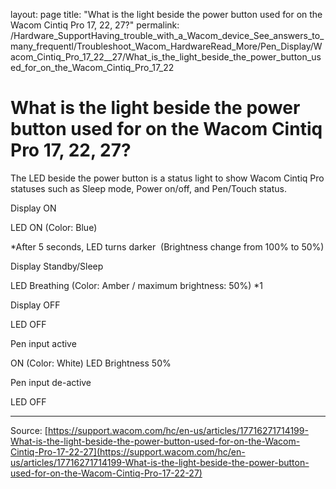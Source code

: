 layout: page
title: "What is the light beside the power button used for on the Wacom Cintiq Pro 17, 22, 27?"
permalink: /Hardware_SupportHaving_trouble_with_a_Wacom_device_See_answers_to_many_frequentl/Troubleshoot_Wacom_HardwareRead_More/Pen_Display/Wacom_Cintiq_Pro_17_22__27/What_is_the_light_beside_the_power_button_used_for_on_the_Wacom_Cintiq_Pro_17_22

# What is the light beside the power button used for on the Wacom Cintiq Pro 17, 22, 27?

The LED beside the power button is a status light to show Wacom Cintiq Pro statuses such as Sleep mode, Power on/off, and Pen/Touch status.  







Display ON




LED ON (Color: Blue)


*After 5 seconds, LED turns darker
 (Brightness change from 100% to 50%)






Display Standby/Sleep




LED Breathing (Color: Amber / maximum brightness: 50%) *1






Display OFF




LED OFF






Pen input active




ON (Color: White) LED Brightness 50%






Pen input de-active




LED OFF

---
Source: [https://support.wacom.com/hc/en-us/articles/17716271714199-What-is-the-light-beside-the-power-button-used-for-on-the-Wacom-Cintiq-Pro-17-22-27](https://support.wacom.com/hc/en-us/articles/17716271714199-What-is-the-light-beside-the-power-button-used-for-on-the-Wacom-Cintiq-Pro-17-22-27)
